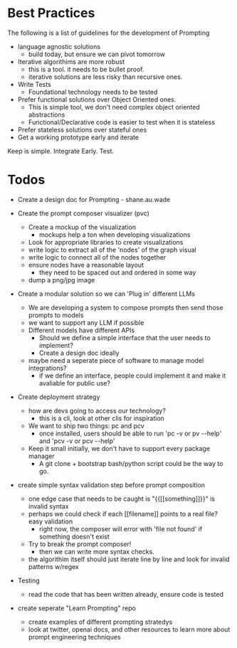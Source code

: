 # Best Practices

The following is a list of guidelines for the development of Prompting

- language agnostic solutions
    - build today, but ensure we can pivot tomorrow
- Iterative algorithims are more robust
    - this is a tool. it needs to be bullet proof.
    - iterative solutions are less risky than recursive ones.
- Write Tests
    - Foundational technology needs to be tested
- Prefer functional solutions over Object Oriented ones.
    - This is simple tool, we don't need complex object oriented abstractions
    - Functional/Declarative code is easier to test when it is stateless
- Prefer stateless solutions over stateful ones
- Get a working prototype early and iterate

Keep is simple. Integrate Early. Test.


# Todos

- Create a design doc for Prompting - shane.au.wade

- Create the prompt composer visualizer (pvc)
    - Create a mockup of the visualization
        - mockups help a ton when developing visualizations
    - Look for appropriate libraries to create visualizations
    - write logic to extract all of the 'nodes' of the graph visual
    - write logic to connect all of the nodes together
    - ensure nodes have a reasonable layout
        - they need to be spaced out and ordered in some way
    - dump a png/jpg image

- Create a modular solution so we can 'Plug in' different LLMs
    - We are developing a system to compose prompts then send those prompts to models
    - we want to support any LLM if possible
    - Different models have different APIs
        - Should we define a simple interface that the user needs to implement?
        - Create a design doc ideally
    - maybe need a seperate piece of software to manage model integrations?
        - if we define an interface, people could implement it and make it avaliable for public use?

- Create deployment strategy
    - how are devs going to access our technology?
        - this is a cli, look at other clis for inspiration
    - We want to ship two things: pc and pcv
        - once installed, users should be able to run 'pc -v or pv --help' and 'pcv -v or pcv --help'
    - Keep it small initially, we don't have to support every package manager
        - A git clone + bootstrap bash/python script could be the way to go.


- create simple syntax validation step before prompt composition
    - one edge case that needs to be caught is "{{[[something]]}}" is invalid syntax
    - perhaps we could check if each [[filename]] points to a real file? easy validation
        - right now, the composer will error with 'file not found' if something doesn't exist
    - Try to break the prompt composer!
        - then we can write more syntax checks.
    - the algorithim itself should just iterate line by line and look for invalid patterns w/regex

- Testing
    - read the code that has been written already, ensure code is tested

- create seperate "Learn Prompting" repo
    - create examples of different prompting stratedys
    - look at twitter, openai docs, and other resources to learn more about prompt engineering techniques